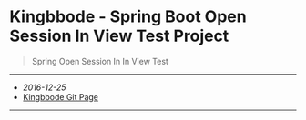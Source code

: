 Kingbbode - Spring Boot Open Session In View Test Project
=========================================================

> Spring Open Session In In View Test

---

-	*2016-12-25*  
-	[Kingbbode Git Page](http://kingbbode.github.io)

---